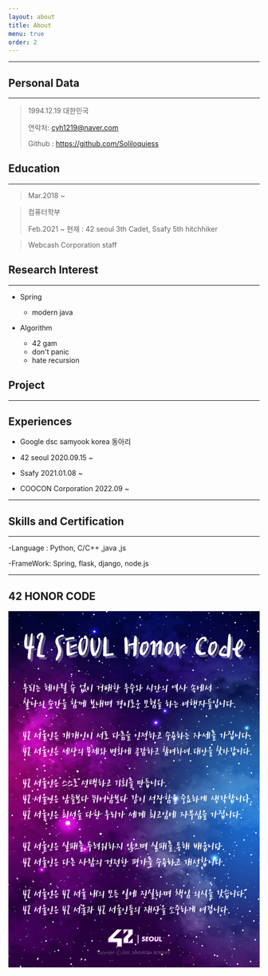```yaml
---
layout: about
title: About
menu: true
order: 2
---
```



* * *
<center>
<span style=
"font-size:170%;
font-weight:bold">

</span>
</center>

<center></center>

<center></center>

<center></center>

## Personal Data
---
> 1994.12.19 대한민국
>
>
> 연락처: cyh1219@naver.com
>
> Github : <a href="https://github.com/Soliloquiess">https://github.com/Soliloquiess</a>


## Education
---
> Mar.2018 ~ 

> 컴퓨터학부
>
> Feb.2021 ~ 현재 : 42 seoul 3th Cadet, Ssafy 5th hitchhiker  

> Webcash Corporation staff

## Research Interest
---

* Spring
    + modern java

* Algorithm
    + 42 gam
    + don't panic
    + hate recursion


## Project
---

## Experiences

- Google dsc samyook korea 동아리

- 42 seoul 2020.09.15 ~

- Ssafy 2021.01.08 ~

- COOCON Corporation 2022.09 ~
---

## Skills and Certification
---
-Language : Python, C/C++ ,java ,js

-FrameWork: Spring, flask, django, node.js


----



## 42 HONOR CODE

![42 SEOUL Honor Code](/assets/42%20SEOUL%20Honor%20Code.jpg)
